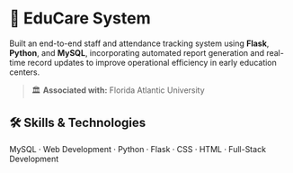 # 🏫 EduCare System

Built an end-to-end staff and attendance tracking system using **Flask**, **Python**, and **MySQL**, incorporating automated report generation and real-time record updates to improve operational efficiency in early education centers.

> 🏛️ **Associated with:** Florida Atlantic University

## 🛠️ Skills & Technologies

MySQL · Web Development · Python · Flask · CSS · HTML · Full-Stack Development
